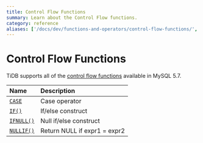 ```yaml
---
title: Control Flow Functions
summary: Learn about the Control Flow functions.
category: reference
aliases: ['/docs/dev/functions-and-operators/control-flow-functions/','/docs/dev/reference/sql/functions-and-operators/control-flow-functions/']
---
```


# Control Flow Functions

TiDB supports all of the [control flow functions](https://dev.mysql.com/doc/refman/5.7/en/control-flow-functions.html) available in MySQL 5.7.

| Name                                                                                            | Description                       |
|:--------------------------------------------------------------------------------------------------|:----------------------------------|
| [`CASE`](https://dev.mysql.com/doc/refman/5.7/en/control-flow-functions.html#operator_case)       | Case operator                     |
| [`IF()`](https://dev.mysql.com/doc/refman/5.7/en/control-flow-functions.html#function_if)         | If/else construct                 |
| [`IFNULL()`](https://dev.mysql.com/doc/refman/5.7/en/control-flow-functions.html#function_ifnull) | Null if/else construct            |
| [`NULLIF()`](https://dev.mysql.com/doc/refman/5.7/en/control-flow-functions.html#function_nullif) | Return NULL if expr1 = expr2      |
